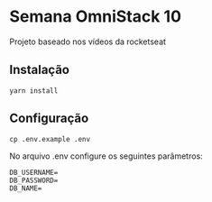 # Semana OmniStack 10

Projeto baseado nos vídeos da rocketseat

## Instalação

```
yarn install
```

## Configuração
```
cp .env.example .env
```

No arquivo .env configure os seguintes parâmetros:
```
DB_USERNAME=
DB_PASSWORD=
DB_NAME=
```